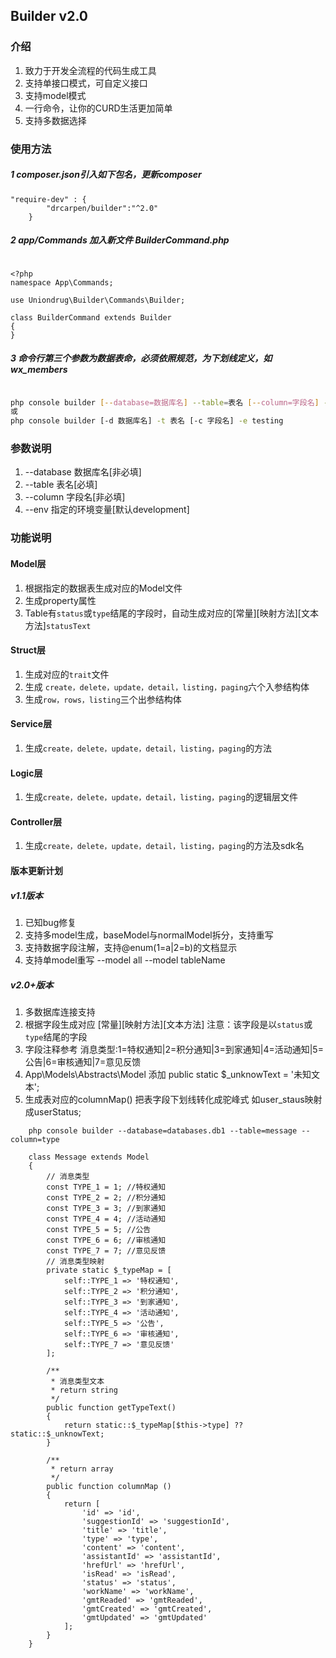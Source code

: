 ## Builder v2.0

### 介绍
1. 致力于开发全流程的代码生成工具
1. 支持单接口模式，可自定义接口
1. 支持model模式
1. 一行命令，让你的CURD生活更加简单
1. 支持多数据选择


### 使用方法
##### 1 composer.json引入如下包名，更新composer
```text
"require-dev" : {
        "drcarpen/builder":"^2.0"
    }
```
#####  2 app/Commands 加入新文件 BuilderCommand.php
```text

<?php
namespace App\Commands;

use Uniondrug\Builder\Commands\Builder;

class BuilderCommand extends Builder
{
}
```


##### 3 命令行第三个参数为数据表命，必须依照规范，为下划线定义，如 wx_members

```bash

php console builder [--database=数据库名] --table=表名 [--column=字段名] --env=testing
或
php console builder [-d 数据库名] -t 表名 [-c 字段名] -e testing

```

### 参数说明

1. --database  数据库名[非必填]
1. --table     表名[必填]
1. --column    字段名[非必填]
1. --env       指定的环境变量[默认development]

### 功能说明

####  Model层
1. 根据指定的数据表生成对应的Model文件
1. 生成property属性
1. Table有`status`或`type`结尾的字段时，自动生成对应的[常量][映射方法][文本方法]`statusText`

#### Struct层
1. 生成对应的`trait`文件
1. 生成 `create，delete，update，detail，listing，paging`六个入参结构体
1. 生成`row，rows，listing`三个出参结构体

#### Service层
1. 生成`create，delete，update，detail，listing，paging`的方法

#### Logic层
1. 生成`create，delete，update，detail，listing，paging`的逻辑层文件

#### Controller层
1. 生成`create，delete，update，detail，listing，paging`的方法及sdk名

#### 版本更新计划
##### v1.1版本
1. 已知bug修复
1. 支持多model生成，baseModel与normalModel拆分，支持重写
1. 支持数据字段注解，支持@enum(1=a|2=b)的文档显示
1. 支持单model重写 --model all
                 --model  tableName
##### v2.0+版本
1. 多数据库连接支持 
1. 根据字段生成对应 [常量][映射方法][文本方法] 注意：该字段是以`status`或`type`结尾的字段
1. 字段注释参考  消息类型:1=特权通知|2=积分通知|3=到家通知|4=活动通知|5=公告|6=审核通知|7=意见反馈
1. App\Models\Abstracts\Model 添加 public static $_unknowText = '未知文本';
1. 生成表对应的columnMap() 把表字段下划线转化成驼峰式 如user_staus映射成userStatus;
```text
    php console builder --database=databases.db1 --table=message --column=type

    class Message extends Model
    {
    	// 消息类型
    	const TYPE_1 = 1; //特权通知
    	const TYPE_2 = 2; //积分通知
    	const TYPE_3 = 3; //到家通知
    	const TYPE_4 = 4; //活动通知
    	const TYPE_5 = 5; //公告
    	const TYPE_6 = 6; //审核通知
    	const TYPE_7 = 7; //意见反馈
        // 消息类型映射
        private static $_typeMap = [
            self::TYPE_1 => '特权通知',
            self::TYPE_2 => '积分通知',
            self::TYPE_3 => '到家通知',
            self::TYPE_4 => '活动通知',
            self::TYPE_5 => '公告',
            self::TYPE_6 => '审核通知',
            self::TYPE_7 => '意见反馈'
        ];
    
        /**
         * 消息类型文本
         * return string
         */
        public function getTypeText()
        {
            return static::$_typeMap[$this->type] ?? static::$_unknowText;
        }
    
        /**
         * return array
         */
        public function columnMap ()
        {
            return [
                'id' => 'id',
                'suggestionId' => 'suggestionId',
                'title' => 'title',
                'type' => 'type',
                'content' => 'content',
                'assistantId' => 'assistantId',
                'hrefUrl' => 'hrefUrl',
                'isRead' => 'isRead',
                'status' => 'status',
                'workName' => 'workName',
                'gmtReaded' => 'gmtReaded',
                'gmtCreated' => 'gmtCreated',
                'gmtUpdated' => 'gmtUpdated'
            ];
        }
    }
```


